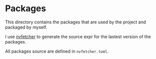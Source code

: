 # Packages

This directory contains the packages that are used by the project and packaged by myself.

I use [nvfetcher](https://github.com/berberman/nvfetcher) to generate the source expr for the lastest version of the packages.

All packages source are defined in `nvfetcher.toml`.